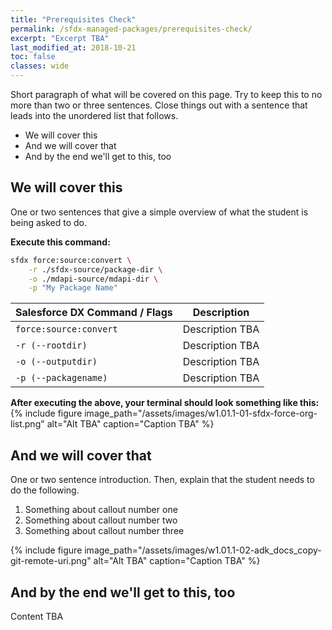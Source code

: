 ```yaml
---
title: "Prerequisites Check"
permalink: /sfdx-managed-packages/prerequisites-check/
excerpt: "Excerpt TBA"
last_modified_at: 2018-10-21
toc: false
classes: wide
---
```


Short paragraph of what will be covered on this page.  Try to keep this to no more than two or three sentences. Close things out with a sentence that leads into the unordered list that follows.

* We will cover this
* And we will cover that
* And by the end we'll get to this, too

## We will cover this
One or two sentences that give a simple overview of what the student is being asked to do.

**Execute this command:**
```bash
sfdx force:source:convert \
    -r ./sfdx-source/package-dir \
    -o ./mdapi-source/mdapi-dir \
    -p "My Package Name"
```

| Salesforce DX Command / Flags   | Description                                             |
| --------------------------------| --------------------------------------------------------|
| `force:source:convert`          | Description TBA                                         |
| `-r (--rootdir)`                | Description TBA                                         |
| `-o (--outputdir)`              | Description TBA                                         |
| `-p (--packagename)`            | Description TBA                                         |


**After executing the above, your terminal should look something like this:**
{% include figure image_path="/assets/images/w1.01.1-01-sfdx-force-org-list.png" alt="Alt TBA" caption="Caption TBA" %}

## And we will cover that
One or two sentence introduction. Then, explain that the student needs to do the following.

1. Something about callout number one
2. Something about callout number two
3. Something about callout number three

{% include figure image_path="/assets/images/w1.01.1-02-adk_docs_copy-git-remote-uri.png" alt="Alt TBA" caption="Caption TBA" %}


## And by the end we'll get to this, too
Content TBA